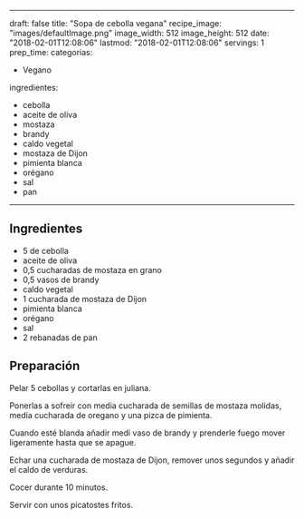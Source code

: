 
---
draft: false
title: "Sopa de cebolla vegana"
recipe_image: "images/defaultImage.png"
image_width: 512
image_height: 512
date: "2018-02-01T12:08:06"
lastmod: "2018-02-01T12:08:06"
servings: 1
prep_time: 
categorias:
  - Vegano

ingredientes:
  - cebolla
  - aceite de oliva
  - mostaza
  - brandy
  - caldo vegetal
  - mostaza de Dijon
  - pimienta blanca
  - orégano
  - sal
  - pan
---

## Ingredientes
- 5  de cebolla
- aceite de oliva
- 0,5 cucharadas de mostaza en grano
- 0,5 vasos de brandy
- caldo vegetal
- 1 cucharada de mostaza de Dijon
- pimienta blanca
- orégano
- sal
- 2 rebanadas de pan

## Preparación
Pelar 5 cebollas y cortarlas en juliana.

Ponerlas a sofreir con media cucharada de semillas de mostaza molidas, media cucharada de oregano y una pizca de pimienta.

Cuando esté blanda añadir medi vaso de brandy y prenderle fuego mover ligeramente hasta que se apague.

Echar una cucharada de mostaza de Dijon, remover unos segundos y añadir el caldo de verduras.

Cocer durante 10 minutos.

Servir con unos picatostes fritos.


